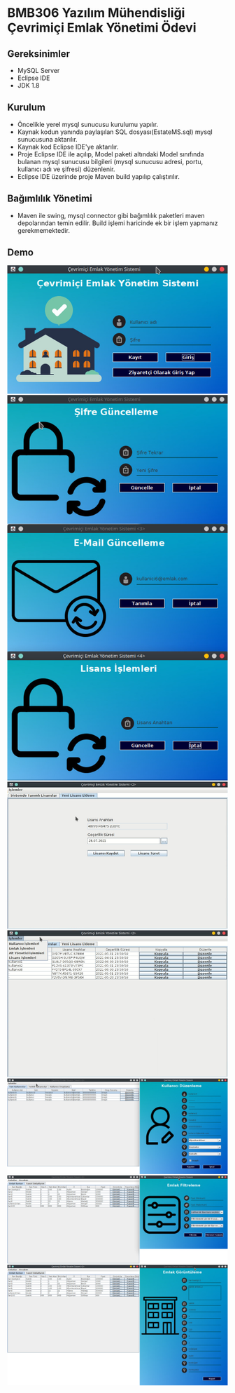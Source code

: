 # BMB306 Yazılım Mühendisliği Çevrimiçi Emlak Yönetimi Ödevi

## Gereksinimler
  - MySQL Server
  - Eclipse IDE
  - JDK 1.8
## Kurulum
  - Öncelikle yerel mysql sunucusu kurulumu yapılır.
  - Kaynak kodun yanında paylaşılan SQL dosyası(EstateMS.sql) mysql sunucusuna aktarılır.
  - Kaynak kod Eclipse IDE'ye aktarılır.
  - Proje Eclipse IDE ile açılıp, Model paketi altındaki Model sınıfında bulanan mysql sunucusu bilgileri (mysql sunucusu adresi, portu, kullanıcı adı ve şifresi) düzenlenir.
  - Eclipse IDE üzerinde proje Maven build yapılıp çalıştırılır.
## Bağımlılık Yönetimi
  - Maven ile swing, mysql connector gibi bağımlılık paketleri maven depolarından temin edilir. Build işlemi haricinde ek bir işlem yapmanız gerekmemektedir.
## Demo
![alt text](./assets/img/1.jpg)
![alt text](./assets/img/4.jpg)
![alt text](./assets/img/5.jpg)
![alt text](./assets/img/6.jpg)
![alt text](./assets/img/2.jpg)
![alt text](./assets/img/3.jpg)
![alt text](./assets/img/7.jpg)
